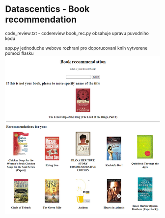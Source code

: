 # Datascentics - Book recommendation
code_review.txt - codereview
book_rec.py obsahuje upravu puvodniho kodu

app.py jednoduche webove rozhrani pro doporucovani knih vytvorene pomoci flasku
![screenshot](screenshots/Screenshot1.png)
